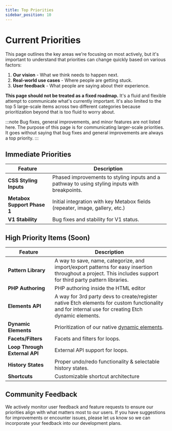 ```yaml
---
title: Top Priorities
sidebar_position: 10
---
```


# Current Priorities

This page outlines the key areas we're focusing on most actively, but it's important to understand that priorities can change quickly based on various factors:

1. **Our vision** - What we think needs to happen next.
2. **Real-world use cases** - Where people are getting stuck.
3. **User feedback** - What people are saying about their experience.

**This page should not be treated as a fixed roadmap.** It's a fluid and flexible attempt to communicate what's currently important. It's also limited to the top 5 large-scale items across two different categories because prioritization beyond that is too fluid to worry about.

:::note
Bug fixes, general improvements, and minor features are not listed here. The purpose of this page is for communicating larger-scale priorities. It goes without saying that bug fixes and general improvements are always a top priority.
:::

## Immediate Priorities

| Feature                        | Description                                                                                      |
|--------------------------------|--------------------------------------------------------------------------------------------------|
| **CSS Styling Inputs** | Phased improvements to styling inputs and a pathway to using styling inputs with breakpoints. |
| **Metabox Support Phase 1** | Initial integration with key Metabox fields (repeater, image, gallery, etc.) |
| **V1 Stability** | Bug fixes and stability for V1 status. |

## High Priority Items (Soon)

| Feature                        | Description                                                                                      |
|--------------------------------|--------------------------------------------------------------------------------------------------|
| **Pattern Library** | A way to save, name, categorize, and import/export patterns for easy insertion throughout a project. This includes support for third party pattern libraries. |
| **PHP Authoring** | PHP authoring inside the HTML editor |
| **Elements API** | A way for 3rd party devs to create/register native Etch elements for custom functionality and for internal use for creating Etch dynamic elements. |
| **Dynamic Elements** | Prioritization of our native [dynamic elements](../elements/dynamic-elements/overview). |
| **Facets/Filters** | Facets and filters for loops. |
| **Loop Through External API** | External API support for loops. |
| **History States** | Proper undo/redo functionality & selectable history states. |
| **Shortcuts** | Customizable shortcut architecture |


## Community Feedback

We actively monitor user feedback and feature requests to ensure our priorities align with what matters most to our users. If you have suggestions for improvements or encounter issues, please let us know so we can incorporate your feedback into our development plans.